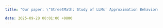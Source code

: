 ```yaml
---
title: "Our paper: \"StreetMath: Study of LLMs’ Approximation Behaviors\" is submitted!"

date: 2025-09-28 00:01:00 +0800
---
```

